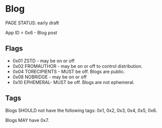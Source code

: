 # Blog

<status>PAGE STATUS: early draft</status>

App ID = 0x6 - Blog post

## Flags

* 0x01 ZSTD - may be on or off
* 0x02 FROMAUTHOR - may be on or off to control distribution.
* 0x04 TORECIPIENTS - MUST be off. Blogs are public.
* 0x08 NOBRIDGE - may be on or off
* 0x10 EPHEMERAL- MUST be off. Blogs are not ephemeral.

## Tags

Blogs SHOULD not have the following tags: 0x1, 0x2, 0x3, 0x4, 0x5, 0x6.

Blogs MAY have 0x7.
